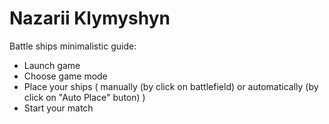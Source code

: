 # Nazarii Klymyshyn

Battle ships minimalistic guide:

- Launch game
- Choose game mode
- Place your ships ( manually (by click on battlefield) or automatically (by click on "Auto Place" buton) )
- Start your match